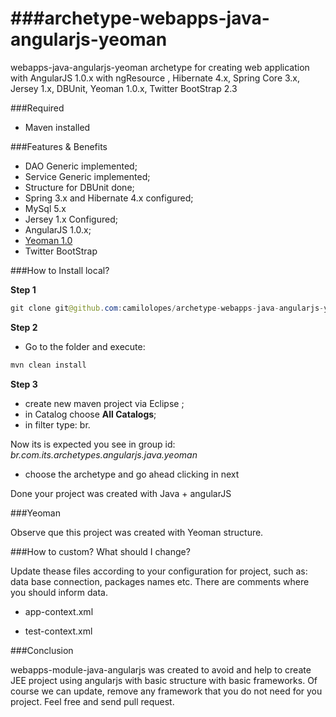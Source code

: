 ###archetype-webapps-java-angularjs-yeoman
================================

webapps-java-angularjs-yeoman archetype for creating web application with AngularJS 1.0.x with ngResource ,
 Hibernate 4.x, Spring Core 3.x, Jersey 1.x, DBUnit, Yeoman 1.0.x, Twitter BootStrap 2.3


###Required 

* Maven installed 

###Features & Benefits 

* DAO Generic implemented; 
* Service Generic implemented; 
* Structure for DBUnit done; 
* Spring 3.x and Hibernate 4.x configured; 
* MySql 5.x 
* Jersey 1.x Configured; 
* AngularJS 1.0.x;
* [Yeoman 1.0](http://yeoman.io)
* Twitter BootStrap

###How to Install local?

**Step 1**

```java
git clone git@github.com:camilolopes/archetype-webapps-java-angularjs-yeoman.git
```

**Step 2**

* Go to the folder and execute: 

```java
mvn clean install 
```

**Step 3**

* create new maven project via Eclipse ;
* in Catalog choose **All Catalogs**;
* in filter type: br.

Now its is expected you see in group id: *br.com.its.archetypes.angularjs.java.yeoman*

* choose the archetype and go ahead clicking in next 

Done your project was created with Java + angularJS

###Yeoman 

Observe que this project was created with Yeoman structure.

###How to custom? What should I change? 

Update thease files according to your configuration for project, such as: data base connection, packages names etc. There are comments where you should inform data. 

* app-context.xml 

* test-context.xml


###Conclusion 

webapps-module-java-angularjs was created to avoid and help to create JEE project using angularjs with basic structure with basic frameworks. Of course we can update, remove any framework that you do not need for you project. Feel free and send pull request. 
